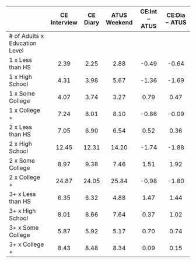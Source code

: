 
|                      | CE<br>Interview |  CE<br>Diary | ATUS<br>Weekend | CE:Int &minus; ATUS | CE:Dia &minus; ATUS |
| -------------------- | :----------: | :----------: | :----------: | :----------: | :----------: |
| # of Adults x Education Level |              |              |              |              |              |
| 1 x Less than HS     |         2.39 |         2.25 |         2.88 |        -0.49 |        -0.64 |
| 1 x High School      |         4.31 |         3.98 |         5.67 |        -1.36 |        -1.69 |
| 1 x Some College     |         4.07 |         3.74 |         3.27 |         0.79 |         0.47 |
| 1 x College +        |         7.24 |         8.01 |         8.10 |        -0.86 |        -0.09 |
| 2 x Less than HS     |         7.05 |         6.90 |         6.54 |         0.52 |         0.36 |
| 2 x High School      |        12.45 |        12.31 |        14.20 |        -1.74 |        -1.88 |
| 2 x Some College     |         8.97 |         9.38 |         7.46 |         1.51 |         1.92 |
| 2 x College +        |        24.87 |        24.05 |        25.84 |        -0.98 |        -1.80 |
| 3+ x Less than HS    |         6.35 |         6.32 |         4.88 |         1.47 |         1.44 |
| 3+ x High School     |         8.01 |         8.66 |         7.64 |         0.37 |         1.02 |
| 3+ x Some College    |         5.87 |         5.92 |         5.17 |         0.70 |         0.74 |
| 3+ x College +       |         8.43 |         8.48 |         8.34 |         0.09 |         0.15 |

